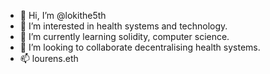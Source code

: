 - 👋 Hi, I’m @lokithe5th
- 👀 I’m interested in health systems and technology.
- 🌱 I’m currently learning solidity, computer science.
- 💞️ I’m looking to collaborate decentralising health systems.
- 📫 lourens.eth

<!---
lokithe5th/lokithe5th is a ✨ special ✨ repository because its `README.md` (this file) appears on your GitHub profile.
You can click the Preview link to take a look at your changes.
--->
